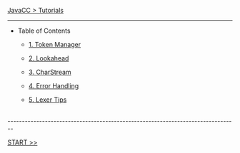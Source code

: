 [JavaCC > Tutorials](tutorials.md)

--------------------------------------------------------------------------------

*   Table of Contents

    *   [1. Token Manager](token-manager.md)

    *   [2. Lookahead](lookahead.md)

    *   [3. CharStream](charstream.md)

    *   [4. Error Handling](error-handling.md)

    *   [5. Lexer Tips](lexer-tips.md)

<br>
--------------------------------------------------------------------------------

[START >>](token-manager.md)

<br>

